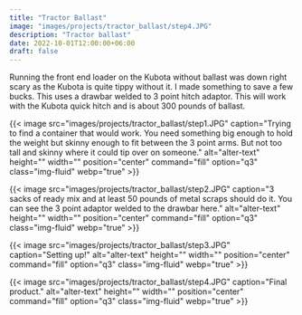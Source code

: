 ```yaml
---
title: "Tractor Ballast"
image: "images/projects/tractor_ballast/step4.JPG"
description: "Tractor ballast"
date: 2022-10-01T12:00:00+06:00
draft: false
---
```

Running the front end loader on the Kubota without ballast was down right scary as the Kubota is quite tippy without it. I made something to save a few bucks. This uses a drawbar welded to 3 point hitch adaptor. This will work with the Kubota quick hitch and is about 300 pounds of ballast. 


{{< image src="images/projects/tractor_ballast/step1.JPG" caption="Trying to find a container that would work. You need something big enough to hold the weight but skinny enough to fit between the 3 point arms. But not too tall and skinny where it could tip over on someone." alt="alter-text" height="" width="" position="center" command="fill" option="q3" class="img-fluid" webp="true" >}}

{{< image src="images/projects/tractor_ballast/step2.JPG" caption="3 sacks of ready mix and at least 50 pounds of metal scraps should do it. You can see the 3 point adaptor welded to the drawbar here." alt="alter-text" height="" width="" position="center" command="fill" option="q3" class="img-fluid" webp="true" >}}


{{< image src="images/projects/tractor_ballast/step3.JPG" caption="Setting up!" alt="alter-text" height="" width="" position="center" command="fill" option="q3" class="img-fluid" webp="true" >}}


{{< image src="images/projects/tractor_ballast/step4.JPG" caption="Final product." alt="alter-text" height="" width="" position="center" command="fill" option="q3" class="img-fluid" webp="true" >}}

